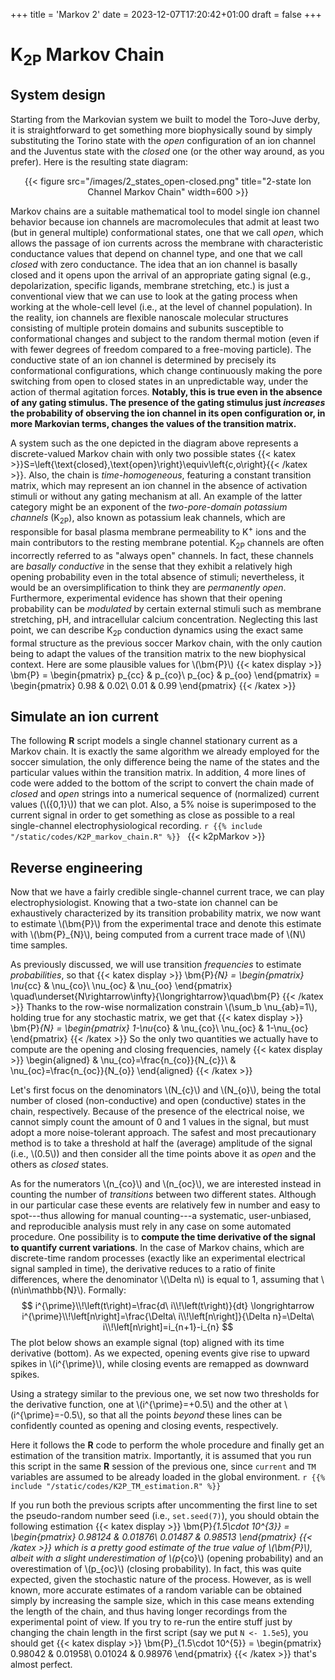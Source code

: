 +++
title = 'Markov 2'
date = 2023-12-07T17:20:42+01:00
draft = false
+++

# K<sub>2P</sub> Markov Chain

## System design
Starting from the Markovian system we built to model the Toro-Juve derby, it is
straightforward to get something more biophysically sound by simply substituting
the Torino state with the _open_ configuration of an ion channel and the
Juventus state with the _closed_ one (or the other way around, as you prefer).
Here is the resulting state diagram:

<div style="text-align: center;">
{{< figure src="/images/2_states_open-closed.png" title="2-state Ion Channel Markov Chain" width=600 >}}
</div>

Markov chains are a suitable mathematical tool to model single ion channel
behavior because ion channels are macromolecules that admit at least two (but in
general multiple) conformational states, one that we call _open_, which allows
the passage of ion currents across the membrane with characteristic conductance
values that depend on channel type, and one that we call _closed_ with zero
conductance. The idea that an ion channel is basally closed and it opens upon
the arrival of an appropriate gating signal (e.g., depolarization, specific
ligands, membrane stretching, etc.) is just a conventional view that we can use
to look at the gating process when working at the whole-cell level (i.e., at the
level of channel population). In the reality, ion channels are flexible
nanoscale molecular structures consisting of multiple protein domains and
subunits susceptible to conformational changes and subject to the random thermal
motion (even if with fewer degrees of freedom compared to a free-moving
particle). The conductive state of an ion channel is determined by precisely its
conformational configurations, which change continuously making the pore
switching from open to closed states in an unpredictable way, under the action
of thermal agitation forces. __Notably, this is true even in the absence of any
gating stimulus. The presence of the gating stimulus just _increases_ the
probability of observing the ion channel in its open configuration or, in more
Markovian terms, changes the values of the transition matrix.__

A system such as the one depicted in the diagram above represents a
discrete-valued Markov chain with only two possible states
{{< katex >}}S=\left\{\text{closed},\text{open}\right\}\equiv\left\{c,o\right\}{{< /katex >}}.
Also, the chain is _time-homogeneous_, featuring a constant transition matrix,
which may represent an ion channel in the absence of activation stimuli or
without any gating mechanism at all. An example of the latter category might be
an exponent of the _two-pore-domain potassium channels_ (K<sub>2P</sub>), also
known as potassium leak channels, which are responsible for basal plasma
membrane permeability to K<sup>+</sup> ions and the main contributors to the
resting membrane potential. K<sub>2P</sub> channels are often incorrectly
referred to as "always open" channels. In fact, these channels are _basally
conductive_ in the sense that they exhibit a relatively high opening probability
even in the total absence of stimuli; nevertheless, it would be an
oversimplification to think they are _permanently open_. Furthermore,
experimental evidence has shown that their opening probability can be
_modulated_ by certain external stimuli such as membrane stretching, pH, and
intracellular calcium concentration. Neglecting this last point, we can describe
K<sub>2P</sub> conduction dynamics using the exact same formal structure as the
previous soccer Markov chain, with the only caution being to adapt the values of
the transition matrix to the new biophysical context. Here are some plausible
values for \\(\bm{P}\\)
{{< katex display >}}
    \bm{P} =
    \begin{pmatrix}
        p_{cc} & p_{co}\\
        p_{oc} & p_{oo}
    \end{pmatrix} =
    \begin{pmatrix}
        0.98 & 0.02\\
        0.01 & 0.99
    \end{pmatrix}
{{< /katex >}}

## Simulate an ion current
The following __R__ script models a single channel stationary current as a
Markov chain. It is exactly the same algorithm we already employed for the
soccer simulation, the only difference being the name of the states and the
particular values within the transition matrix. In addition, 4 more lines of
code were added to the bottom of the script to convert the chain made of
_closed_ and _open_ strings into a numerical sequence of (normalized) current
values (\\({0,1}\\)) that we can plot. Also, a 5% noise is superimposed to the
current signal in order to get something as close as possible to a real
single-channel electrophysiological recording.
```r {{% include "/static/codes/K2P_markov_chain.R" %}} ```
{{< k2pMarkov >}}

## Reverse engineering
Now that we have a fairly credible single-channel current trace, we can play
electrophysiologist. Knowing that a two-state ion channel can be exhaustively
characterized by its transition probability matrix, we now want to estimate
\\(\bm{P}\\) from the experimental trace and denote this estimate with
\\(\bm{P}\_{N}\\), being computed from a current trace made of \\(N\\) time
samples.

As previously discussed, we will use transition _frequencies_ to estimate
_probabilities_, so that
{{< katex display >}}
    \bm{P}_{N} =
    \begin{pmatrix}
        \nu_{cc} & \nu_{co}\\
        \nu_{oc} & \nu_{oo}
    \end{pmatrix}
    \quad\underset{N\rightarrow\infty}{\longrightarrow}\quad\bm{P}
{{< /katex >}}
Thanks to the row-wise normalization constrain \\(\sum_b \nu_{ab}=1\\), holding
true for any stochastic matrix, we get that
{{< katex display >}}
    \bm{P}_{N} =
    \begin{pmatrix}
        1-\nu_{co} & \nu_{co}\\
        \nu_{oc} & 1-\nu_{oc}
    \end{pmatrix}
{{< /katex >}}
So the only two quantities we actually have to compute are the opening and
closing frequencies, namely
{{< katex display >}}
\begin{aligned}
        & \nu_{co}=\frac{n_{co}}{N_{c}}\\
        & \nu_{oc}=\frac{n_{oc}}{N_{o}}
\end{aligned}
{{< /katex >}}

Let's first focus on the denominators \\(N_{c}\\) and \\(N_{o}\\), being the
total number of closed (non-conductive) and open (conductive) states in the
chain, respectively. Because of the presence of the electrical noise, we cannot
simply count the amount of 0 and 1 values in the signal, but must adopt a more
noise-tolerant approach. The safest and most precautionary method is to take a
threshold at half the (average) amplitude of the signal (i.e., \\(0.5\\)) and
then consider all the time points above it as _open_ and the others as _closed_
states.

As for the numerators \\(n_{co}\\) and \\(n_{oc}\\), we are interested instead
in counting the number of _transitions_ between two different states. Although
in our particular case these events are relatively few in number and easy to
spot---thus allowing for manual counting---a systematic, user-unbiased, and
reproducible analysis must rely in any case on some automated procedure. One
possibility is to __compute the time derivative of the signal to quantify
current variations__. In the case of Markov chains, which are discrete-time
random processes (exactly like an experimental electrical signal sampled in
time), the derivative reduces to a ratio of finite differences, where the
denominator \\(\Delta n\\) is equal to 1, assuming that \\(n\in\mathbb{N}\\).
Formally:
$$
i^{\prime}\\!\left(t\right)=\frac{d\ i\\!\left(t\right)}{dt} \longrightarrow i^{\prime}\\!\left[n\right]=\frac{\Delta\ i\\!\left[n\right]}{\Delta n}=\Delta\ i\\!\left[n\right]=i_{n+1}-i_{n}
$$
The plot below shows an example signal (top) aligned with its time derivative
(bottom). As we expected, opening events give rise to upward spikes in
\\(i^{\prime}\\), while closing events are remapped as downward spikes.



Using a strategy similar to the previous one, we set now two thresholds for the
derivative function, one at \\(i^{\prime}=+0.5\\) and the other at
\\(i^{\prime}=-0.5\\), so that all the points _beyond_ these lines can be
confidently counted as opening and closing events, respectively.

Here it follows the __R__ code to perform the whole procedure and finally get an
estimation of the transition matrix. Importantly, it is assumed that you run
this script in the same __R__ session of the previous one, since `current` and
`TM` variables are assumed to be already loaded in the global environment.
```r {{% include "/static/codes/K2P_TM_estimation.R" %}} ```

If you run both the previous scripts after uncommenting the first line to set
the pseudo-random number seed (i.e., `set.seed(7)`), you should obtain the
following estimation
{{< katex display >}}
    \bm{P}_{1.5\cdot 10^{3}} =
    \begin{pmatrix}
        0.98124 & 0.01876\\
        0.01487 & 0.98513
    \end{pmatrix}
{{< /katex >}}
which is a pretty good estimate of the true value of \\(\bm{P}\\), albeit with a
slight underestimation of \\(p_{co}\\) (opening probability) and an
overestimation of \\(p_{oc}\\) (closing probability). In fact, this was quite
expected, given the stochastic nature of the process. However, as is well known,
more accurate estimates of a random variable can be obtained simply by
increasing the sample size, which in this case means extending the length of the
chain, and thus having longer recordings from the experimental point of view. If
you try to re-run the entire stuff just by changing the chain length in the
first script (say we put `N <- 1.5e5`), you should get
{{< katex display >}}
    \bm{P}_{1.5\cdot 10^{5}} =
    \begin{pmatrix}
        0.98042 & 0.01958\\
        0.01024 & 0.98976
    \end{pmatrix}
{{< /katex >}}
that's almost perfect.
